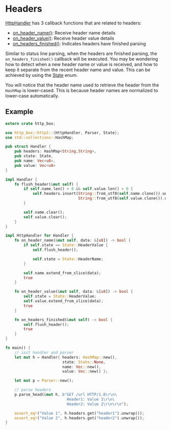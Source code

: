 # Headers

[HttpHandler](http://www.metatomic.io/docs/api/http_box/http1/trait.HttpHandler.html) has 3 callback functions that are related to headers:

- [on_header_name()](http://www.metatomic.io/docs/api/http_box/http1/trait.HttpHandler.html#method.on_header_name): Receive header name details
- [on_header_value()](http://www.metatomic.io/docs/api/http_box/http1/trait.HttpHandler.html#method.on_header_value): Receive header value details
- [on_headers_finished()](http://www.metatomic.io/docs/api/http_box/http1/trait.HttpHandler.html#method.on_headers_finished): Indicates headers have finished parsing

Similar to status line parsing, when the headers are finished parsing, the `on_headers_finished()`
callback will be executed. You may be wondering how to detect when a new header name or value
is received, and how to keep it separate from the recent header name and value. This can be
achieved by using the [State](http://www.metatomic.io/docs/api/http_box/http1/enum.State.html) enum.

You will notice that the header name used to retrieve the header from the `HashMap` is lower-cased.
This is because header names are normalized to lower-case automatically.

## Example

```rust
extern crate http_box;

use http_box::http1::{HttpHandler, Parser, State};
use std::collections::HashMap;

pub struct Handler {
    pub headers: HashMap<String,String>,
    pub state: State,
    pub name: Vec<u8>,
    pub value: Vec<u8>
}

impl Handler {
    fn flush_header(&mut self) {
        if self.name.len() > 0 && self.value.len() > 0 {
            self.headers.insert(String::from_utf8(self.name.clone()).unwrap(),
                                String::from_utf8(self.value.clone()).unwrap());
        }

        self.name.clear();
        self.value.clear();
    }
}

impl HttpHandler for Handler {
    fn on_header_name(&mut self, data: &[u8]) -> bool {
        if self.state == State::HeaderValue {
            self.flush_header();

            self.state = State::HeaderName;
        }

        self.name.extend_from_slice(data);
        true
    }

    fn on_header_value(&mut self, data: &[u8]) -> bool {
        self.state = State::HeaderValue;
        self.value.extend_from_slice(data);
        true
    }

    fn on_headers_finished(&mut self) -> bool {
        self.flush_header();
        true
    }
}

fn main() {
    // init handler and parser
    let mut h = Handler{ headers: HashMap::new(),
                         state: State::None,
                         name: Vec::new(),
                         value: Vec::new() };

    let mut p = Parser::new();

    // parse headers
    p.parse_head(&mut h, b"GET /url HTTP/1.0\r\n\
                           Header1: Value 1\r\n\
                           Header2: Value 2\r\n\r\n");

    assert_eq!("Value 1", h.headers.get("header1").unwrap());
    assert_eq!("Value 2", h.headers.get("header2").unwrap());
}
```
